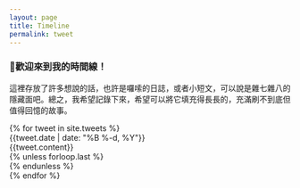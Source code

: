 ```yaml
---
layout: page
title: Timeline
permalink: tweet
---
```


<div>
<h3>🎉歡迎來到我的時間線！</h3>
<p>這裡存放了許多想說的話，也許是囉嗦的日誌，或者小短文，可以說是雜七雜八的隱藏面吧。總之，我希望記錄下來，希望可以將它填充得長長的，充滿刷不到底但值得回憶的故事。</p>
</div>

<div>
  {% for tweet in site.tweets %}
    <div class="py-1">
      <div class="text-sm text-gray-400">{{tweet.date | date: "%B %-d, %Y"}}</div>
      <div class="pt-4 px-4 prose prose-{{site.theme-color}}">
        {{tweet.content}}
      </div>
      {% unless forloop.last %}
      <div class="relative my-8 absolute inset-0 flex items-center" aria-hidden="true">
        <div class="w-full border-t border-gray-200"></div>
      </div>
      {% endunless %}
    </div>
  {% endfor %}
</div>